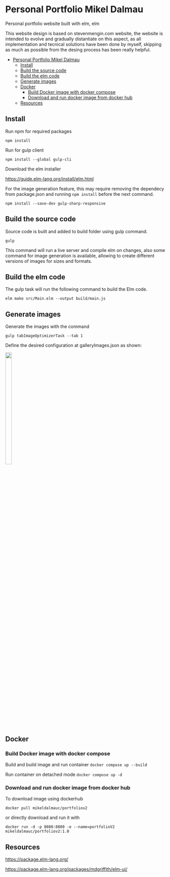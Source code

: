 # Personal Portfolio Mikel Dalmau

Personal portfolio website built with elm, elm

This website design is based on stevenmengin.com website, the website is intended to evolve and gradually distantiate on this aspect, as all implementation and tecnical solutions have been done by myself, skipping as much as possible from the desing process has been really helpful.

- [Personal Portfolio Mikel Dalmau](#personal-portfolio-mikel-dalmau)
  - [Install](#install)
  - [Build the source code](#build-the-source-code)
  - [Build the elm code](#build-the-elm-code)
  - [Generate images](#generate-images)
  - [Docker](#docker)
    - [Build Docker image with docker compose](#build-docker-image-with-docker-compose)
    - [Download and run docker image from docker hub](#download-and-run-docker-image-from-docker-hub)
  - [Resources](#resources)

## Install

Run npm for required packages

```npm install```

Run for gulp client

```npm install --global gulp-cli```

Download the elm installer

https://guide.elm-lang.org/install/elm.html

For the image generation feature, this may require removing the dependecy from package.json and running ``npm install`` before the next command.
    
```npm install --save-dev gulp-sharp-responsive```

## Build the source code

Source code is built and added to build folder using gulp command.

```gulp``` 

This command will run a live server and compile elm on changes, also some command for image generation is available, 
allowing to create different versions of images for sizes and formats.

## Build the elm code

The gulp task will run the following command to build the Elm code.

```elm make src/Main.elm --output build/main.js```

## Generate images

Generate the images with the command

```gulp tabImageOptimizerTask --tab 1```

 
Define the desired configuration at galleryImages.json as shown:

<img src="readme-imgs/image-config.png"  width="20%" height="30%">


## Docker

### Build Docker image with docker compose

Build and build image and run container
```docker compose up --build```

Run container on detached mode
```docker compose up -d```

### Download and run docker image from docker hub

To download image using dockerhub

```docker pull mikeldalmauc/portfoliov2```

or directly download and run it with 

```docker run -d -p 8080:8080 -e --name=portfolioV2 mikeldalmauc/portfoliov2:1.0```

## Resources

https://package.elm-lang.org/

https://package.elm-lang.org/packages/mdgriffith/elm-ui/